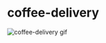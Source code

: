 # coffee-delivery
<img src='https://j040v1t0r-bucket-ignite.s3.amazonaws.com/coffee-delivery/assets/NewRecording.gif' alt='coffee-delivery gif' /> 
